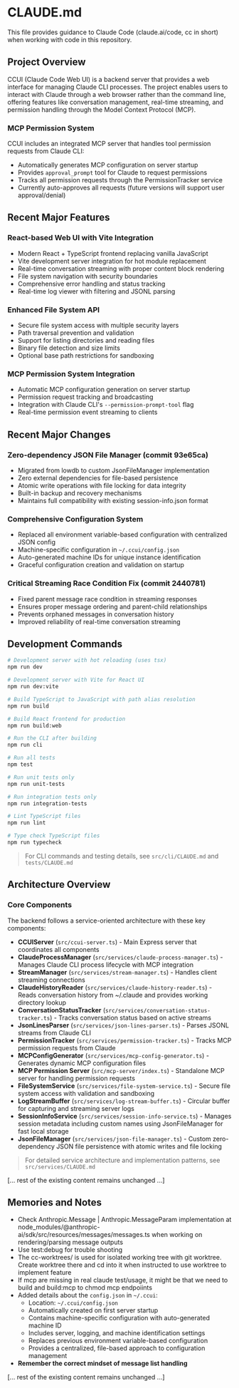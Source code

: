 # CLAUDE.md

This file provides guidance to Claude Code (claude.ai/code, cc in short) when working with code in this repository.

## Project Overview

CCUI (Claude Code Web UI) is a backend server that provides a web interface for managing Claude CLI processes. The project enables users to interact with Claude through a web browser rather than the command line, offering features like conversation management, real-time streaming, and permission handling through the Model Context Protocol (MCP).

### MCP Permission System

CCUI includes an integrated MCP server that handles tool permission requests from Claude CLI:
- Automatically generates MCP configuration on server startup
- Provides `approval_prompt` tool for Claude to request permissions
- Tracks all permission requests through the PermissionTracker service
- Currently auto-approves all requests (future versions will support user approval/denial)

## Recent Major Features

### React-based Web UI with Vite Integration
- Modern React + TypeScript frontend replacing vanilla JavaScript
- Vite development server integration for hot module replacement
- Real-time conversation streaming with proper content block rendering
- File system navigation with security boundaries
- Comprehensive error handling and status tracking
- Real-time log viewer with filtering and JSONL parsing

### Enhanced File System API
- Secure file system access with multiple security layers
- Path traversal prevention and validation
- Support for listing directories and reading files
- Binary file detection and size limits
- Optional base path restrictions for sandboxing

### MCP Permission System Integration
- Automatic MCP configuration generation on server startup
- Permission request tracking and broadcasting
- Integration with Claude CLI's `--permission-prompt-tool` flag
- Real-time permission event streaming to clients

## Recent Major Changes

### Zero-dependency JSON File Manager (commit 93e65ca)
- Migrated from lowdb to custom JsonFileManager implementation
- Zero external dependencies for file-based persistence
- Atomic write operations with file locking for data integrity
- Built-in backup and recovery mechanisms
- Maintains full compatibility with existing session-info.json format

### Comprehensive Configuration System
- Replaced all environment variable-based configuration with centralized JSON config
- Machine-specific configuration in `~/.ccui/config.json`
- Auto-generated machine IDs for unique instance identification
- Graceful configuration creation and validation on startup

### Critical Streaming Race Condition Fix (commit 2440781)
- Fixed parent message race condition in streaming responses
- Ensures proper message ordering and parent-child relationships
- Prevents orphaned messages in conversation history
- Improved reliability of real-time conversation streaming


## Development Commands

```bash
# Development server with hot reloading (uses tsx)
npm run dev

# Development server with Vite for React UI
npm run dev:vite

# Build TypeScript to JavaScript with path alias resolution
npm run build

# Build React frontend for production
npm run build:web

# Run the CLI after building
npm run cli

# Run all tests
npm test

# Run unit tests only
npm run unit-tests

# Run integration tests only
npm run integration-tests

# Lint TypeScript files
npm run lint

# Type check TypeScript files
npm run typecheck
```

> For CLI commands and testing details, see `src/cli/CLAUDE.md` and `tests/CLAUDE.md`

## Architecture Overview

### Core Components

The backend follows a service-oriented architecture with these key components:

- **CCUIServer** (`src/ccui-server.ts`) - Main Express server that coordinates all components
- **ClaudeProcessManager** (`src/services/claude-process-manager.ts`) - Manages Claude CLI process lifecycle with MCP integration
- **StreamManager** (`src/services/stream-manager.ts`) - Handles client streaming connections  
- **ClaudeHistoryReader** (`src/services/claude-history-reader.ts`) - Reads conversation history from ~/.claude and provides working directory lookup
- **ConversationStatusTracker** (`src/services/conversation-status-tracker.ts`) - Tracks conversation status based on active streams
- **JsonLinesParser** (`src/services/json-lines-parser.ts`) - Parses JSONL streams from Claude CLI
- **PermissionTracker** (`src/services/permission-tracker.ts`) - Tracks MCP permission requests from Claude
- **MCPConfigGenerator** (`src/services/mcp-config-generator.ts`) - Generates dynamic MCP configuration files
- **MCP Permission Server** (`src/mcp-server/index.ts`) - Standalone MCP server for handling permission requests
- **FileSystemService** (`src/services/file-system-service.ts`) - Secure file system access with validation and sandboxing
- **LogStreamBuffer** (`src/services/log-stream-buffer.ts`) - Circular buffer for capturing and streaming server logs
- **SessionInfoService** (`src/services/session-info-service.ts`) - Manages session metadata including custom names using JsonFileManager for fast local storage
- **JsonFileManager** (`src/services/json-file-manager.ts`) - Custom zero-dependency JSON file persistence with atomic writes and file locking

> For detailed service architecture and implementation patterns, see `src/services/CLAUDE.md`

[... rest of the existing content remains unchanged ...]

## Memories and Notes

- Check Anthropic.Message | Anthropic.MessageParam implementation at node_modules/@anthropic-ai/sdk/src/resources/messages/messages.ts when working on rendering/parsing message outputs
- Use test:debug for trouble shooting
- The cc-worktrees/ is used for isolated working tree with git worktree. Create worktree there and cd into it when instructed to use worktree to implement feature
- If mcp are missing in real claude test/usage, it might be that we need to build and build:mcp to chmod mcp endpoiints
- Added details about the `config.json` in `~/.ccui`:
  - Location: `~/.ccui/config.json`
  - Automatically created on first server startup
  - Contains machine-specific configuration with auto-generated machine ID
  - Includes server, logging, and machine identification settings
  - Replaces previous environment variable-based configuration
  - Provides a centralized, file-based approach to configuration management
- **Remember the correct mindset of message list handling**

[... rest of the existing content remains unchanged ...]